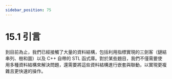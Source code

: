 ```yaml
---
sidebar_position: 75
---
```


# 15.1 引言

到目前為止，我們已經接觸了大量的資料結構，包括利用指標實現的三劍客（鏈結串列、樹和圖）以及 C++ 自帶的 STL 函式庫。對於某些題目，我們不僅需要使用多種資料結構來解決問題，還需要將這些資料結構進行嵌套與聯動，以實現更複雜且更快速的操作。